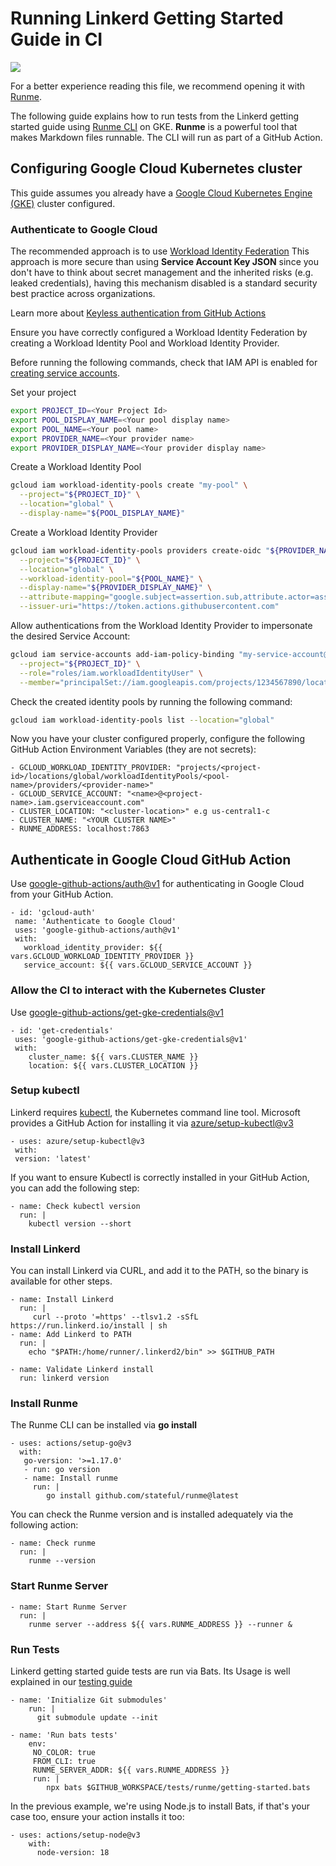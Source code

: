 # Running Linkerd Getting Started Guide in CI

[![](https://badgen.net/badge/Open%20with/Runme/5B3ADF?icon=https://runme.dev/img/logo.svg)](https://www.runme.dev/api/runme?repository=git%40github.com%3Astateful%2Flinkerd-website.git&fileToOpen=tests/runme/README.md)

For a better experience reading this file, we recommend opening it with [Runme](https://runme.dev/).

The following guide explains how to run tests from the Linkerd getting started guide using [Runme CLI](https://runme.dev/) on GKE.
**Runme** is a powerful tool that makes Markdown files runnable.
The CLI will run as part of a GitHub Action.


## Configuring Google Cloud Kubernetes cluster

This guide assumes you already have a [Google Cloud Kubernetes Engine (GKE)](https://cloud.google.com/kubernetes-engine) cluster configured.

### Authenticate to Google Cloud

The recommended approach is to use [Workload Identity Federation](https://cloud.google.com/iam/docs/workload-identity-federation)
This approach is more secure than using **Service Account Key JSON** since you don't have to think about secret management and the inherited risks (e.g. leaked credentials), having this mechanism disabled is a standard security best practice across organizations.

Learn more about [Keyless authentication from GitHub Actions](https://cloud.google.com/blog/products/identity-security/enabling-keyless-authentication-from-github-actions)

Ensure you have correctly configured a Workload Identity Federation by creating a Workload Identity Pool and Workload Identity Provider.

Before running the following commands, check that IAM API is enabled for [creating service accounts](https://console.cloud.google.com/flows/enableapi?apiid=iam.googleapis.com&redirect=https://console.cloud.google.com).

Set your project

```sh
export PROJECT_ID=<Your Project Id>
export POOL_DISPLAY_NAME=<Your pool display name>
export POOL_NAME=<Your pool name>
export PROVIDER_NAME=<Your provider name>
export PROVIDER_DISPLAY_NAME=<Your provider display name>
```

Create a Workload Identity Pool

```sh
gcloud iam workload-identity-pools create "my-pool" \
  --project="${PROJECT_ID}" \
  --location="global" \
  --display-name="${POOL_DISPLAY_NAME}"
```

Create a Workload Identity Provider

```sh
gcloud iam workload-identity-pools providers create-oidc "${PROVIDER_NAME}" \
  --project="${PROJECT_ID}" \
  --location="global" \
  --workload-identity-pool="${POOL_NAME}" \
  --display-name="${PROVIDER_DISPLAY_NAME}" \
  --attribute-mapping="google.subject=assertion.sub,attribute.actor=assertion.actor,attribute.aud=assertion.aud" \
  --issuer-uri="https://token.actions.githubusercontent.com"
```

Allow authentications from the Workload Identity Provider to impersonate the desired Service Account:

```sh
gcloud iam service-accounts add-iam-policy-binding "my-service-account@${PROJECT_ID}.iam.gserviceaccount.com" \
  --project="${PROJECT_ID}" \
  --role="roles/iam.workloadIdentityUser" \
  --member="principalSet://iam.googleapis.com/projects/1234567890/locations/global/workloadIdentityPools/my-pool/attribute.repository/my-org/my-repo"
```

Check the created identity pools by running the following command:

```sh
gcloud iam workload-identity-pools list --location="global"
```

Now you have your cluster configured properly, configure the following GitHub Action Environment Variables (they are not secrets):

``` { mimeType="text/plain" }
- GCLOUD_WORKLOAD_IDENTITY_PROVIDER: "projects/<project-id>/locations/global/workloadIdentityPools/<pool-name>/providers/<provider-name>"
- GCLOUD_SERVICE_ACCOUNT: "<name>@<project-name>.iam.gserviceaccount.com"
- CLUSTER_LOCATION: "<cluster-location>" e.g us-central1-c
- CLUSTER_NAME: "<YOUR CLUSTER NAME>"
- RUNME_ADDRESS: localhost:7863
```

## Authenticate in Google Cloud GitHub Action

Use [google-github-actions/auth@v1](https://github.com/google-github-actions/auth) for authenticating in Google Cloud from your GitHub Action.

 ``` { mimeType=text/x-yaml}
 - id: 'gcloud-auth'
  name: 'Authenticate to Google Cloud'
  uses: 'google-github-actions/auth@v1'
  with:
    workload_identity_provider: ${{ vars.GCLOUD_WORKLOAD_IDENTITY_PROVIDER }}
    service_account: ${{ vars.GCLOUD_SERVICE_ACCOUNT }}
```

### Allow the CI to interact with the Kubernetes Cluster

Use [google-github-actions/get-gke-credentials@v1](https://github.com/google-github-actions/get-gke-credentials)

 ``` { mimeType=text/x-yaml}
- id: 'get-credentials'
  uses: 'google-github-actions/get-gke-credentials@v1'
  with:
     cluster_name: ${{ vars.CLUSTER_NAME }}
     location: ${{ vars.CLUSTER_LOCATION }}
```

### Setup kubectl

Linkerd requires [kubectl](https://kubernetes.io/docs/tasks/tools/), the Kubernetes command line tool. Microsoft provides a GitHub Action for installing it via [azure/setup-kubectl@v3](https://github.com/Azure/setup-kubectl)

 ``` { mimeType=text/x-yaml}
- uses: azure/setup-kubectl@v3
  with:
  version: 'latest'
```

If you want to ensure Kubectl is correctly installed in your GitHub Action, you can add the following step:

``` { mimeType=text/x-yaml}
- name: Check kubectl version
  run: |
    kubectl version --short
```


### Install Linkerd
You can install Linkerd via CURL, and add it to the PATH, so the binary is available for other steps.


``` { mimeType=text/x-yaml}
- name: Install Linkerd
  run: |
     curl --proto '=https' --tlsv1.2 -sSfL https://run.linkerd.io/install | sh
- name: Add Linkerd to PATH
  run: |
    echo "$PATH:/home/runner/.linkerd2/bin" >> $GITHUB_PATH

- name: Validate Linkerd install
  run: linkerd version
```


### Install Runme

The Runme CLI can be installed via **go install**

``` { mimeType=text/x-yaml}
- uses: actions/setup-go@v3
  with:
   go-version: '>=1.17.0'
   - run: go version          
   - name: Install runme
     run: |
        go install github.com/stateful/runme@latest
```

You can check the Runme version and is installed adequately via the following action:

``` { mimeType=text/x-yaml }
- name: Check runme
  run: |
    runme --version
```

### Start Runme Server

``` { mimeType=text/x-yaml }
- name: Start Runme Server
  run: |
    runme server --address ${{ vars.RUNME_ADDRESS }} --runner &
```

### Run Tests

Linkerd getting started guide tests are run via Bats. Its Usage is well explained in our [testing guide](./README.md)

``` { mimeType=text/x-yaml}
- name: 'Initialize Git submodules'
    run: |
      git submodule update --init
                
- name: 'Run bats tests'
    env:
     NO_COLOR: true
     FROM_CLI: true
     RUNME_SERVER_ADDR: ${{ vars.RUNME_ADDRESS }}
     run: |
        npx bats $GITHUB_WORKSPACE/tests/runme/getting-started.bats
```

In the previous example, we're using Node.js to install Bats, if that's your case too, ensure your action installs it too:

``` { mimeType=text/x-yaml}
- uses: actions/setup-node@v3
    with:
      node-version: 18
```
